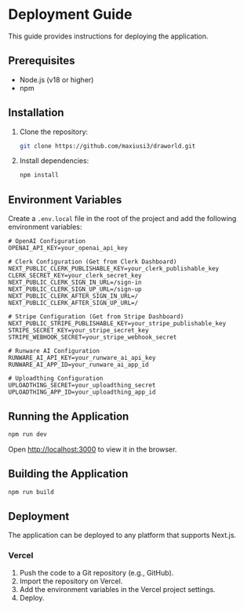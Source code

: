 # Deployment Guide

This guide provides instructions for deploying the application.

## Prerequisites

- Node.js (v18 or higher)
- npm

## Installation

1.  Clone the repository:
    ```bash
    git clone https://github.com/maxiusi3/draworld.git
    ```
2.  Install dependencies:
    ```bash
    npm install
    ```

## Environment Variables

Create a `.env.local` file in the root of the project and add the following environment variables:

```
# OpenAI Configuration
OPENAI_API_KEY=your_openai_api_key

# Clerk Configuration (Get from Clerk Dashboard)
NEXT_PUBLIC_CLERK_PUBLISHABLE_KEY=your_clerk_publishable_key
CLERK_SECRET_KEY=your_clerk_secret_key
NEXT_PUBLIC_CLERK_SIGN_IN_URL=/sign-in
NEXT_PUBLIC_CLERK_SIGN_UP_URL=/sign-up
NEXT_PUBLIC_CLERK_AFTER_SIGN_IN_URL=/
NEXT_PUBLIC_CLERK_AFTER_SIGN_UP_URL=/

# Stripe Configuration (Get from Stripe Dashboard)
NEXT_PUBLIC_STRIPE_PUBLISHABLE_KEY=your_stripe_publishable_key
STRIPE_SECRET_KEY=your_stripe_secret_key
STRIPE_WEBHOOK_SECRET=your_stripe_webhook_secret

# Runware AI Configuration
RUNWARE_AI_API_KEY=your_runware_ai_api_key
RUNWARE_AI_APP_ID=your_runware_ai_app_id

# Uploadthing Configuration
UPLOADTHING_SECRET=your_uploadthing_secret
UPLOADTHING_APP_ID=your_uploadthing_app_id
```

## Running the Application

```bash
npm run dev
```

Open [http://localhost:3000](http://localhost:3000) to view it in the browser.

## Building the Application

```bash
npm run build
```

## Deployment

The application can be deployed to any platform that supports Next.js.

### Vercel

1.  Push the code to a Git repository (e.g., GitHub).
2.  Import the repository on Vercel.
3.  Add the environment variables in the Vercel project settings.
4.  Deploy.